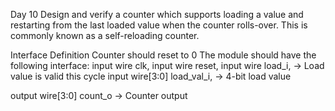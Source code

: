 Day 10
Design and verify a counter which supports loading a value and restarting from the last loaded value when the counter rolls-over. This is commonly known as a self-reloading counter.

Interface Definition
Counter should reset to 0
The module should have the following interface:
input     wire          clk,
input     wire          reset,
input     wire          load_i,     -> Load value is valid this cycle
input     wire[3:0]     load_val_i, -> 4-bit load value

output    wire[3:0]     count_o     -> Counter output
